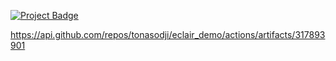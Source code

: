 <a href="https://eclairit.com:3787/fs/home/emelin/github/$GITHUB_SHA/last_main/PROJECT.ecd">![Project Badge](https://github.com/tonasodji/eclair_badge/blob/main/badge.svg)</a>


https://api.github.com/repos/tonasodji/eclair_demo/actions/artifacts/317893901




